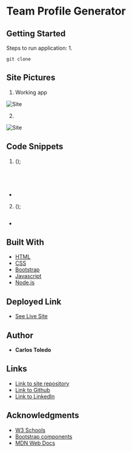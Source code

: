# Team Profile Generator

## Getting Started

Steps to run application:
1. 

```
git clone 

```

## Site Pictures

1. Working app

![Site](assets/live.gif)

2. 

![Site](assets/team-profile.png)


## Code Snippets


1. ();

```javascript


    
```
* 


2. ();

```javascript


```
* 


## Built With

* [HTML](https://developer.mozilla.org/en-US/docs/Web/HTML)
* [CSS](https://developer.mozilla.org/en-US/docs/Web/CSS)
* [Bootstrap](https://getbootstrap.com/)
* [Javascript](https://www.javascript.com/)
* [Node.js](https://nodejs.org/en/)

## Deployed Link

* [See Live Site](https://kqarlos.github.io/team-profile-generator)

## Author

 * **Carlos Toledo** 

## Links

- [Link to site repository](https://github.com/kqarlos/note-taker)
- [Link to Github](https://www.github.com/kqarlos)
- [Link to LinkedIn](https://www.linkedin.com/in/carlos-toledo415/)


## Acknowledgments

* [W3 Schools](https://www.w3schools.com/)
* [Bootstrap components](https://getbootstrap.com/docs/4.4/components/navbar/)
* [MDN Web Docs](https://developer.mozilla.org/en-US/docs/Web/API/Document_Object_Model)
